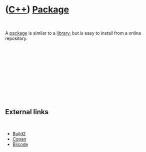 
 

 

 

 

 

([C++](Cpp.md)) [Package](CppPackage.md)
==========================================

 

A [package](CppPackage.md) is similar to a [library](CppLibrary.md),
but is easy to install from a online repository.

 

 

 

 

 

 

External links
--------------

 

-   [Build2](www.build2.org)
-   [Conan](www.conan.io)
-   [Biicode](www.biicode.com)

 

 

 

 

 

 

